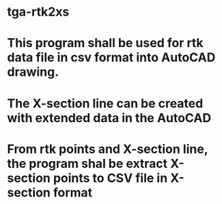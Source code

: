 # tga-rtk2xs
# This program shall be used for rtk data file in csv format into AutoCAD drawing.
# The X-section line can be created with extended data in the AutoCAD
# From rtk points and X-section line, the program shal be extract X-section points to CSV file in X-section format
